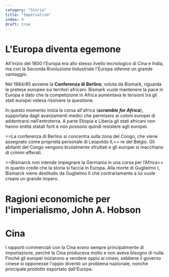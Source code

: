 ```yaml
---
category: "Storia"
title: "Imperialism"
index: 0
draft: true
---
```


# L'Europa diventa egemone
All'inizio del 1800 l'Europa era allo stesso livello tecnologico di Cina e India, ma con la Seconda Rivoluzione Industriale l'Europa ottenne un grande vantaggio.

Nel 1884/85 avviene la **Conferenza di Berlino**, voluta da Bismark, riguarda le pretese europee sui territori africani. Bismark vuole mantenere la pace in Europa e dato che la competizione in Africa aumentava le tensioni tra gli stati europei voleva risolvere la questione.

In questo momento inizia la corsa all'africa (***scramble for Africa***), supportata dagli avanzamenti medici che permisero ai coloni europei di addentrarsi nell'entroterra.
A parte Etiopia e Liberia gli stati africani non hanno entità statali forti e non possono quindi resistere agli europei.

==La conferenza di Berlino si concentra sulla zona del Congo, che viene assegnato come proprietà personale di Leopoldo II,== re del Belgio. Gli abitanti del Congo vengono brutalmente sfruttati e gli europei si macchiano di crimini efferati.

==Bismarck non intende impegnare la Germania in una corsa per l’Africa== in quanto crede che la storia si faccia in Europa. Alla morte di Guglielmo I, Bismarck viene destituito da Guglielmo II che contrariamente a lui vuole creare un grande impero.

# Ragioni economiche per l'imperialismo, John A. Hobson


# Cina
I rapporti commerciali con la Cina erano sempre principalmente di importazione, perché la Cina produceva molto e non aveva bisogno di nulla. Finché gli europei iniziarono a vendere oppio ai cinesi, sebbene il governo cinese si opponesse l'oppio diventò un problema nazionale, nonché principale prodotto esportato dall'Europa.